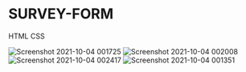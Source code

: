 # SURVEY-FORM
HTML CSS

![Screenshot 2021-10-04 001725](https://user-images.githubusercontent.com/73633924/135775878-77bd43ca-3d4e-49f8-95dc-d484917eaa65.png)
![Screenshot 2021-10-04 002008](https://user-images.githubusercontent.com/73633924/135775881-b7a3058d-ff11-45b2-908b-5a5c01e5e39e.png)
![Screenshot 2021-10-04 002417](https://user-images.githubusercontent.com/73633924/135775883-918bc98a-2a92-46fa-bde0-fd9966e961d8.png)
![Screenshot 2021-10-04 001351](https://user-images.githubusercontent.com/73633924/135775884-43ada09f-2bdd-4679-b233-732680ca1e43.png)

